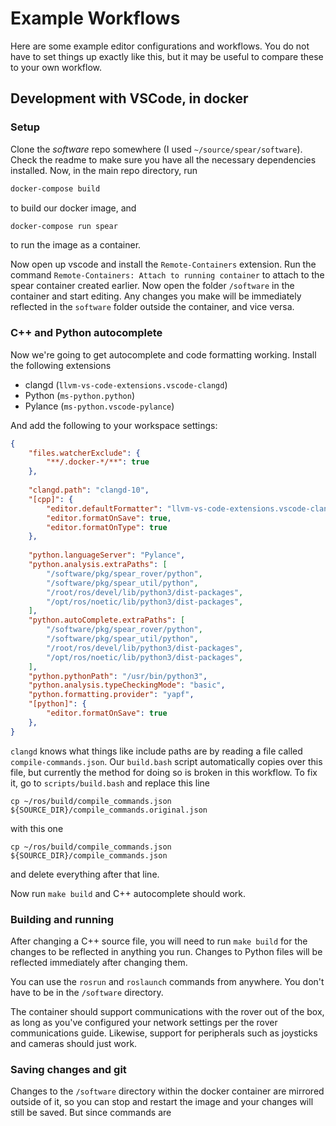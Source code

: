 # Example Workflows

Here are some example editor configurations and workflows.
You do not have to set things up exactly like this, but it may be useful to compare these to your own workflow.

## Development with VSCode, in docker

### Setup

Clone the _software_ repo somewhere (I used `~/source/spear/software`).
Check the readme to make sure you have all the necessary dependencies installed.
Now, in the main repo directory, run

```bash
docker-compose build
```

to build our docker image, and

```bash
docker-compose run spear
```

to run the image as a container.

Now open up vscode and install the `Remote-Containers` extension.
Run the command `Remote-Containers: Attach to running container` to attach to the spear container created earlier.
Now open the folder `/software` in the container and start editing.
Any changes you make will be immediately reflected in the `software` folder outside the container, and vice versa.

### C++ and Python autocomplete

Now we're going to get autocomplete and code formatting working.
Install the following extensions

  - clangd (`llvm-vs-code-extensions.vscode-clangd`)
  - Python (`ms-python.python`)
  - Pylance (`ms-python.vscode-pylance`)

And add the following to your workspace settings:

```json
{
    "files.watcherExclude": {
        "**/.docker-*/**": true
    },
    
    "clangd.path": "clangd-10",
    "[cpp]": {
        "editor.defaultFormatter": "llvm-vs-code-extensions.vscode-clangd",
        "editor.formatOnSave": true,
        "editor.formatOnType": true
    },
    
    "python.languageServer": "Pylance",
    "python.analysis.extraPaths": [
        "/software/pkg/spear_rover/python",
        "/software/pkg/spear_util/python",
        "/root/ros/devel/lib/python3/dist-packages",
        "/opt/ros/noetic/lib/python3/dist-packages",
    ],
    "python.autoComplete.extraPaths": [
        "/software/pkg/spear_rover/python",
        "/software/pkg/spear_util/python",
        "/root/ros/devel/lib/python3/dist-packages",
        "/opt/ros/noetic/lib/python3/dist-packages",
    ],
    "python.pythonPath": "/usr/bin/python3",
    "python.analysis.typeCheckingMode": "basic",
    "python.formatting.provider": "yapf",
    "[python]": {
        "editor.formatOnSave": true
    },
}
```

`clangd` knows what things like include paths are by reading a file called `compile-commands.json`.
Our `build.bash` script automatically copies over this file, but currently the method for doing so is broken in this workflow.
To fix it, go to `scripts/build.bash` and replace this line

```
cp ~/ros/build/compile_commands.json ${SOURCE_DIR}/compile_commands.original.json
```

with this one

```
cp ~/ros/build/compile_commands.json ${SOURCE_DIR}/compile_commands.json
```

and delete everything after that line.

Now run `make build` and C++ autocomplete should work.

### Building and running

After changing a C++ source file, you will need to run `make build` for the changes to be reflected in anything you run.
Changes to Python files will be reflected immediately after changing them.

You can use the `rosrun` and `roslaunch` commands from anywhere.
You don't have to be in the `/software` directory.

The container should support communications with the rover out of the box, as long as you've configured your network settings per the rover communications guide.
Likewise, support for peripherals such as joysticks and cameras should just work.

### Saving changes and git

Changes to the `/software` directory within the docker container are mirrored outside of it, so you can stop and restart the image and your changes will still be saved.
But since commands are 
